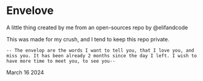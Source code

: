 # Envelove

A little thing created by me from an open-sources repo by @elifandcode

This was made for my crush, and I tend to keep this repo private.

    -- The envelop are the words I want to tell you, that I love you, and miss you. It has been already 2 months since the day I left. I wish to have more time to meet you, to see you--

March 16 2024

